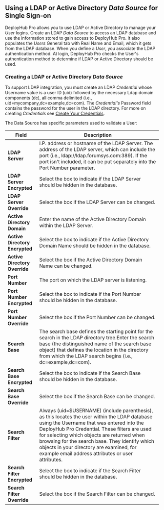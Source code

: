 
## Using a LDAP or Active Directory _Data Source_ for Single Sign-on

DeployHub Pro allows you to use LDAP or Active Directory to manage your _User_ logins.  Create an LDAP _Data Source_ to access an LDAP database and use the information stored to gain access to DeployHub Pro. It also populates the _Users_ General tab with Real Name and Email, which it gets from the LDAP database. When you define a _User_, you associate the LDAP authentication method. At login, DeployHub Pro checks the User's authentication method to determine if LDAP or Active Directory should be used.  

### Creating a LDAP or Active Directory _Data Source_

To support LDAP integration, you must create an LDAP  _Credential_ whose Username value is a user ID (uid) followed by the necessary Ldap domain components (dc), all comma delimited (i.e., uid=mycompany,dc=example,dc=com). The _Credential's_ Password field contains the password for the user in the LDAP directory. For more on creating _Credentials_ see [Create Your Credentials](/userguide/advanced-features/deployments/2-define-your-credentials/).

The Data Source has specific parameters used to validate a User:

| Field                          | Description                                                                                                                                                                                                                        |
|--------------------------------|------------------------------------------------------------------------------------------------------------------------------------------------------------------------------------------------------------------------------------|
| **LDAP Server**                | I.P. address or hostname of the LDAP Server. The address of the LDAP server, which can include the port (i.e., ldap://ldap.forumsys.com:389). If the port isn't included, it can be put separately into the Port Number parameter. |
| **LDAP Server Encrypted**      | Select the box to indicate if the LDAP Server should be hidden in the database.                                                                                                                                                    |
| **LDAP Server Override**       | Select the box if the LDAP Server can be changed.                                                                                                                                                                                  |
| **Active Directory Domain**    | Enter the name of the Active Directory Domain within the LDAP Server.                                                                                                                                                              |
| **Active Directory Encrypted** | Select the box to indicate if the Active Directory Domain Name should be hidden in the database.                                                                                                                                   |
| **Active Directory Override**  | Select the box if the Active Directory Domain Name can be changed.                                                                                                                                                                 |
|**Port Number** | The port on which the LDAP server is listening.
|**Port Number Encrypted** | Select the box to indicate if the Port Number should be hidden in the database.|
|**Port Number Override** |Select the box if the Port Number can be changed.|
|**Search Base** | The search base defines the starting point for the search in the LDAP directory tree.Enter the search base (the distinguished name of the search base object) that defines the location in the directory from which the LDAP search begins (i.e., dc=example,dc=com). |
|**Search Base Encrypted** | Select the box to indicate if the Search Base should be hidden in the database.|
|**Search Base Override** |Select the box if the Search Base can be changed.|
|**Search Filter**| Always (uid=$USERNAME) (include parenthesis), as this locates the user within the LDAP database using the Username that was entered into the DeployHub Pro Credential. These filters are used for selecting which objects are returned when browsing for the search base. They identify which objects in your directory are examined, for example email address attributes or user attributes.|
|**Search Filter Encrypted** | Select the box to indicate if the Search Filter should be hidden in the database.|
|**Search Filter Override** |Select the box if the Search Filter can be changed.|
